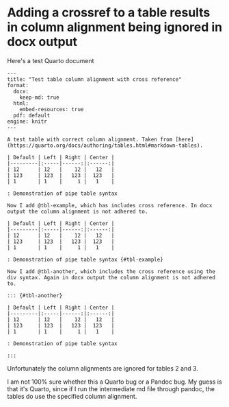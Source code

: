 # Adding a crossref to a table results in column alignment being ignored in docx output

Here's a test Quarto document

```rmarkdown
---
title: "Test table column alignment with cross reference"
format:
  docx:
    keep-md: true
  html:
    embed-resources: true
  pdf: default
engine: knitr
---

A test table with correct column alignment. Taken from [here](https://quarto.org/docs/authoring/tables.html#markdown-tables).

| Default | Left | Right | Center |
|---------|:-----|------:|:------:|
| 12      | 12   |    12 |   12   |
| 123     | 123  |   123 |  123   |
| 1       | 1    |     1 |   1    |

: Demonstration of pipe table syntax

Now I add @tbl-example, which has includes cross reference. In docx output the column alignment is not adhered to.

| Default | Left | Right | Center |
|---------|:-----|------:|:------:|
| 12      | 12   |    12 |   12   |
| 123     | 123  |   123 |  123   |
| 1       | 1    |     1 |   1    |

: Demonstration of pipe table syntax {#tbl-example}

Now I add @tbl-another, which includes the cross reference using the div syntax. Again in docx output the column alignment is not adhered to.

::: {#tbl-another}

| Default | Left | Right | Center |
|---------|:-----|------:|:------:|
| 12      | 12   |    12 |   12   |
| 123     | 123  |   123 |  123   |
| 1       | 1    |     1 |   1    |

: Demonstration of pipe table syntax

:::
```

Unfortunately the column alignments are ignored for tables 2 and 3.

I am not 100% sure whether this a Quarto bug or a Pandoc bug. My guess is that it's Quarto, since if I run the intermediate md file through pandoc, the tables do use the specified column alignment.
